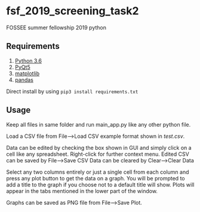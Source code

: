 # fsf_2019_screening_task2
FOSSEE summer fellowship 2019 python

## Requirements

1. [Python 3.6](https://www.python.org/downloads/release/python-360/)
2. [PyQt5](https://pypi.org/project/PyQt5/)
3. [matplotlib](https://pypi.org/project/matplotlib/)
4. [pandas](https://pypi.org/project/pandas/)

Direct install by using `pip3 install requirements.txt`

## Usage

Keep all files in same folder and run main_app.py like any other python file.

Load a CSV file from File-->Load CSV example format shown in _test.csv_.

Data can be edited by checking the box shown in GUI and simply click on a cell like any spreadsheet.
Right-click for further context menu.
Edited CSV can be saved by File-->Save CSV
Data can be cleared by Clear-->Clear Data

Select any two columns entirely or just a single cell from each column and press any plot button to get the data on a graph.
You will be prompted to add a title to the graph if you choose not to a default title will show.
Plots will appear in the tabs mentioned in the lower part of the window.

Graphs can be saved as PNG file from File-->Save Plot.
